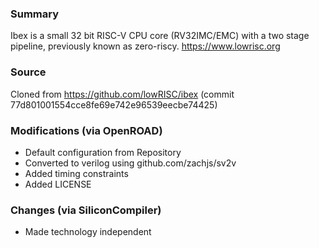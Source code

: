 ### Summary
Ibex is a small 32 bit RISC-V CPU core (RV32IMC/EMC) with a two stage pipeline, previously known as zero-riscy. https://www.lowrisc.org

### Source
Cloned from https://github.com/lowRISC/ibex (commit 77d801001554cce8fe69e742e96539eecbe74425) 

### Modifications (via OpenROAD)
- Default configuration from Repository
- Converted to verilog using github.com/zachjs/sv2v
- Added timing constraints
- Added LICENSE

### Changes (via SiliconCompiler)
- Made technology independent


